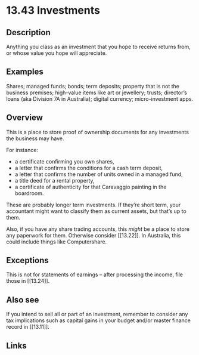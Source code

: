 # 13.43 Investments

## Description

Anything you class as an investment that you hope to receive returns from, or whose value you hope will appreciate.

## Examples

Shares; managed funds; bonds; term deposits; property that is not the business premises; high-value items like art or jewellery; trusts; director’s loans (aka Division 7A in Australia); digital currency; micro-investment apps.

## Overview

This is a place to store proof of ownership documents for any investments the business may have.

For instance:

- a certificate confirming you own shares,
- a letter that confirms the conditions for a cash term deposit,
- a letter that confirms the number of units owned in a managed fund,
- a title deed for a rental property,
- a certificate of authenticity for that Caravaggio painting in the boardroom.

These are probably longer term investments. If they’re short term, your accountant might want to classify them as current assets, but that’s up to them.

Also, if you have any share trading accounts, this _might_ be a place to store any paperwork for them. Otherwise consider [[13.22]]. In Australia, this could include things like Computershare.

## Exceptions

This is not for statements of earnings – after processing the income, file those in [[13.24]].

## Also see

If you intend to sell all or part of an investment, remember to consider any tax implications such as capital gains in your budget and/or master finance record in [[13.11]].


## Links
